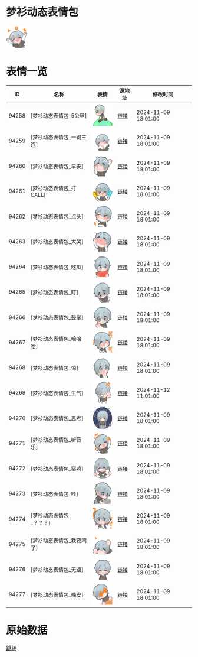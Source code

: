 # 梦衫动态表情包

<img src="./cover.png" height="60" alt="cover" />

# 表情一览

|ID|名称|表情|源地址|修改时间|
|----|----|----|----|----|
|94258|[梦衫动态表情包_5公里]|<img src="./pic/094258_%5B梦衫动态表情包_5公里%5D.gif" height="60" alt="5公里"/>|[链接](https://i0.hdslb.com/bfs/garb/669ac8369c2c02ae87e111d63a334d4f6337124a.gif)|2024-11-09 18:01:00|
|94259|[梦衫动态表情包_一键三连]|<img src="./pic/094259_%5B梦衫动态表情包_一键三连%5D.gif" height="60" alt="一键三连"/>|[链接](https://i0.hdslb.com/bfs/garb/623b84dfca9b498da13952d5c6ff18e9533ed4e2.gif)|2024-11-09 18:01:00|
|94260|[梦衫动态表情包_早安]|<img src="./pic/094260_%5B梦衫动态表情包_早安%5D.gif" height="60" alt="早安"/>|[链接](https://i0.hdslb.com/bfs/garb/c5926e1979157b494dc6213cc7051910a05725c7.gif)|2024-11-09 18:01:00|
|94261|[梦衫动态表情包_打CALL]|<img src="./pic/094261_%5B梦衫动态表情包_打CALL%5D.gif" height="60" alt="打CALL"/>|[链接](https://i0.hdslb.com/bfs/garb/f80c11e76076af4591e2089ac031a099481dc983.gif)|2024-11-09 18:01:00|
|94262|[梦衫动态表情包_点头]|<img src="./pic/094262_%5B梦衫动态表情包_点头%5D.gif" height="60" alt="点头"/>|[链接](https://i0.hdslb.com/bfs/garb/3018e9de165500c9e363019bb8e6e8c0ad5fe550.gif)|2024-11-09 18:01:00|
|94263|[梦衫动态表情包_大哭]|<img src="./pic/094263_%5B梦衫动态表情包_大哭%5D.gif" height="60" alt="大哭"/>|[链接](https://i0.hdslb.com/bfs/garb/bb19bc668f3fcbacce07a84cca6bf602d68378f4.gif)|2024-11-09 18:01:00|
|94264|[梦衫动态表情包_吃瓜]|<img src="./pic/094264_%5B梦衫动态表情包_吃瓜%5D.gif" height="60" alt="吃瓜"/>|[链接](https://i0.hdslb.com/bfs/garb/01df8ba901fbb8ac235d9155bcb03b9323a1c20a.gif)|2024-11-09 18:01:00|
|94265|[梦衫动态表情包_盯]|<img src="./pic/094265_%5B梦衫动态表情包_盯%5D.gif" height="60" alt="盯"/>|[链接](https://i0.hdslb.com/bfs/garb/949274f527be5483315287180cf80815e2982832.gif)|2024-11-09 18:01:00|
|94266|[梦衫动态表情包_鼓掌]|<img src="./pic/094266_%5B梦衫动态表情包_鼓掌%5D.gif" height="60" alt="鼓掌"/>|[链接](https://i0.hdslb.com/bfs/garb/46f204161fb64c23ba040f1b662a1eda44b0d961.gif)|2024-11-09 18:01:00|
|94267|[梦衫动态表情包_哈哈哈]|<img src="./pic/094267_%5B梦衫动态表情包_哈哈哈%5D.gif" height="60" alt="哈哈哈"/>|[链接](https://i0.hdslb.com/bfs/garb/f609dc7fc2dd740e5268ced5b3824f2415c45afc.gif)|2024-11-09 18:01:00|
|94268|[梦衫动态表情包_惊]|<img src="./pic/094268_%5B梦衫动态表情包_惊%5D.gif" height="60" alt="惊"/>|[链接](https://i0.hdslb.com/bfs/garb/4c4a6d5f7f716e82cfd5a88c338699c612a03580.gif)|2024-11-09 18:01:00|
|94269|[梦衫动态表情包_生气]|<img src="./pic/094269_%5B梦衫动态表情包_生气%5D.gif" height="60" alt="生气"/>|[链接](https://i0.hdslb.com/bfs/garb/547ce9128aa35b53a062062c20bcc158e094818e.gif)|2024-11-12 11:01:00|
|94270|[梦衫动态表情包_思考]|<img src="./pic/094270_%5B梦衫动态表情包_思考%5D.gif" height="60" alt="思考"/>|[链接](https://i0.hdslb.com/bfs/garb/30d2c58f27685ee96089e9da5c2fca22ce125c2f.gif)|2024-11-09 18:01:00|
|94271|[梦衫动态表情包_听音乐]|<img src="./pic/094271_%5B梦衫动态表情包_听音乐%5D.gif" height="60" alt="听音乐"/>|[链接](https://i0.hdslb.com/bfs/garb/cb8cccb4e440bd246a137b263f77cf86c3e6bc8b.gif)|2024-11-09 18:01:00|
|94272|[梦衫动态表情包_窑鸡]|<img src="./pic/094272_%5B梦衫动态表情包_窑鸡%5D.gif" height="60" alt="窑鸡"/>|[链接](https://i0.hdslb.com/bfs/garb/3c8bc536965a06136e9f758190ddc856734547be.gif)|2024-11-09 18:01:00|
|94273|[梦衫动态表情包_哇]|<img src="./pic/094273_%5B梦衫动态表情包_哇%5D.gif" height="60" alt="哇"/>|[链接](https://i0.hdslb.com/bfs/garb/4ed0b8ccf23d1e6a4a1f0d596468fd5b1849c44c.gif)|2024-11-09 18:01:00|
|94274|[梦衫动态表情包_？？？]|<img src="./pic/094274_%5B梦衫动态表情包_？？？%5D.gif" height="60" alt="？？？"/>|[链接](https://i0.hdslb.com/bfs/garb/e5dbdcae077eb1213e679e8db552e3eecde705f0.gif)|2024-11-09 18:01:00|
|94275|[梦衫动态表情包_我要闹了]|<img src="./pic/094275_%5B梦衫动态表情包_我要闹了%5D.gif" height="60" alt="我要闹了"/>|[链接](https://i0.hdslb.com/bfs/garb/52aab83b6fcd135eb4cbfc9cfd15e56c4d93cf0e.gif)|2024-11-09 18:01:00|
|94276|[梦衫动态表情包_无语]|<img src="./pic/094276_%5B梦衫动态表情包_无语%5D.gif" height="60" alt="无语"/>|[链接](https://i0.hdslb.com/bfs/garb/b77359c1845c6488d04c60f54ef9256742d9e21c.gif)|2024-11-09 18:01:00|
|94277|[梦衫动态表情包_晚安]|<img src="./pic/094277_%5B梦衫动态表情包_晚安%5D.gif" height="60" alt="晚安"/>|[链接](https://i0.hdslb.com/bfs/garb/4ca79a6c84754286e35dc72dbaa5103486f419b9.gif)|2024-11-09 18:01:00|

# 原始数据

[跳转](./raw.json)

